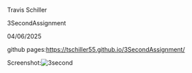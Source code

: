 Travis Schiller

3SecondAssignment

04/06/2025

github pages:https://tschiller55.github.io/3SecondAssignment/

Screenshot:![3second](https://github.com/user-attachments/assets/b2d43909-f7d7-485f-9fff-e4943b158f4a)
